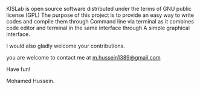 KISLab is open source software distributed under the terms of GNU public license (GPL)
The purpose of this project is to provide an easy way to write codes and compile them through 
Command line via terminal as it combines code editor and terminal in the same interface through 
A simple graphical interface.

I would also gladly welcome your contributions.

you are welcome to contact me at
m.hussein1389@gmail.com

Have fun!

Mohamed Hussein.
